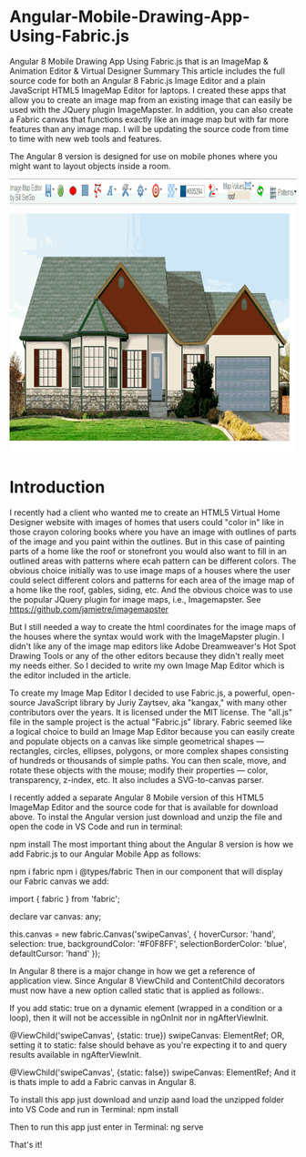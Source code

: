 # Angular-Mobile-Drawing-App-Using-Fabric.js
Angular 8 Mobile Drawing App Using Fabric.js that is an ImageMap &amp; Animation Editor &amp; Virtual Designer
Summary
This article includes the full source code for both an Angular 8 Fabric.js Image Editor and a plain JavaScript HTML5 ImageMap Editor for laptops. I created these apps that allow you to create an image map from an existing image that can easily be used with the JQuery plugin ImageMapster. In addition, you can also create a Fabric canvas that functions exactly like an image map but with far more features than any image map. I will be updating the source code from time to time with new web tools and features.

The Angular 8 version is designed for use on mobile phones where you might want to layout objects inside a room.

<img src="/mobile-drawing-app/src/assets/imagemapeditor.gif" height="483px" width="1018px" />

# Introduction
I recently had a client who wanted me to create an HTML5 Virtual Home Designer website with images of homes that users could "color in" like in those crayon coloring books where you have an image with outlines of parts of the image and you paint within the outlines.  But in this case of painting parts of a home like the roof or stonefront you would also want to fill in an outlined areas with patterns where ecah pattern can be different colors. The obvious choice initially was to use image maps of a houses where the user could select different colors and patterns for each area of the image map of a home like the roof, gables, siding, etc. And the obvious choice was to use the popular JQuery plugin for image maps, i.e., Imagemapster. See https://github.com/jamietre/imagemapster

But I still needed a way to create the html <map> coordinates for the image maps of the houses where the syntax would work with the ImageMapster plugin. I didn't like any of the image map editors like Adobe Dreamweaver's Hot Spot Drawing Tools or any of the other editors because they didn't really meet my needs either. So I decided to write my own Image Map Editor which is the editor included in the article.

To create my Image Map Editor I decided to use Fabric.js, a powerful, open-source JavaScript library by Juriy Zaytsev, aka "kangax," with many other contributors over the years. It is licensed under the MIT license. The "all.js" file in the sample project is the actual "Fabric.js" library. Fabric seemed like a logical choice to build an Image Map Editor because you can easily create and populate objects on a canvas like simple geometrical shapes — rectangles, circles, ellipses, polygons, or more complex shapes consisting of hundreds or thousands of simple paths. You can then scale, move, and rotate these objects with the mouse; modify their properties — color, transparency, z-index, etc. It also includes a SVG-to-canvas parser.

I recently added a separate Angular 8 Mobile version of this HTML5 ImageMap Editor and the source code for that is available for download above. To instal the Angular version just download and unzip the file and open the code in VS Code and run in terminal:

npm install
The most important thing about the Angular 8 version is how we add Fabric.js to our Angular Mobile App as follows:

npm i fabric
npm i @types/fabric
Then in our component that will display our Fabric canvas we add:

import { fabric } from 'fabric';

declare var canvas: any;

this.canvas = new fabric.Canvas('swipeCanvas', {
   hoverCursor: 'hand',
   selection: true,
   backgroundColor: '#F0F8FF', 
   selectionBorderColor: 'blue',
   defaultCursor: 'hand'
});

In Angular 8 there is a major change in how we get a reference of application view. Since Angular 8 ViewChild and ContentChild decorators must now have a new option called static that is applied as follows:.

If you add static: true on a dynamic element (wrapped in a condition or a loop), then it will not be accessible in ngOnInit nor in ngAfterViewInit.  

@ViewChild('swipeCanvas', {static: true}) swipeCanvas: ElementRef;
OR, setting it to static: false should behave as you're expecting it to and query results available in ngAfterViewInit.

@ViewChild('swipeCanvas', {static: false}) swipeCanvas: ElementRef;
And it is thats imple to add a Fabric canvas in Angular 8.

To install this app just download and unzip aand load the unzipped folder into VS Code and run in Terminal:
npm install

Then to run this app just enter in Terminal:
ng serve

That's it!

